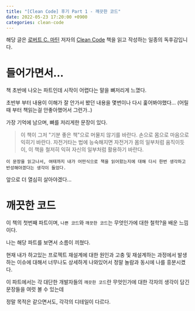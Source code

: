 ```yaml
---
title: "[Clean Code] 후기 Part 1 - 깨끗한 코드"
date: 2022-05-23 17:20:00 +0900
categories: clean-code
---
```


해당 글은 [로버트 C. 마틴][엉클밥] 저자의 [Clean Code][Clean Code] 책을 읽고 작성하는 일종의 독후감입니다.

# 들어가면서...

책 초반에 나오는 파트인데 시작이 어렵다는 말을 뼈저리게 느꼈다.

초반부 부터 내용이 이해가 잘 안가서 봤던 내용을 몇번이나 다시 훑어봐야했다...
(어릴때 부터 책읽는걸 안좋아했어서 그런가..)

가장 기억에 남으며, 뼈를 저리게한 문장이 있다.

> 이 책이 그저 "기분 좋은 책"으로 머물지 않기를 바란다. 손으로 몸으로 마음으로 익히기 바란다. 자전거타는 법에 능숙해지면 자전거가 몸의 일부처럼 움직이듯이, 이 책을 철저히 익혀 자신의 일부처럼 활용하기 바란다.

`이 문장을 읽고나서, 여태까지 내가 어떤식으로 책을 읽어왔는지에 대해 다시 한번 생각하고 반성해야겠다는 생각이 들었다.`

앞으로 더 열심히 살아야겠다...

# 깨끗한 코드

이 책의 첫번째 파트이며, `나쁜 코드`와 `깨끗한 코드`는 무엇인가에 대한 철학?을 배운 느낌이다.

나는 해당 파트를 보면서 소름이 끼쳤다.

현재 내가 하고있는 프로젝트 재설계에 대한 원인과 고충 및 재설계하는 과정에서 발생하는 이슈에 대해서 너무나도 상세하게 나와있어서 정말 놀람과 동시에 나를 흥분시켰다.

이 파트에서는 각 대단한 개발자들의 `깨끗한 코드`란 무엇인가에 대한 각자의 생각이 담긴 문장들을 여럿 볼 수 있는데

정말 목적은 같으면서도, 각각의 디테일이 다르다.


[엉클밥]: https://en.wikipedia.org/wiki/Robert_C._Martin
[Clean Code]: https://g.co/kgs/Pvkycx